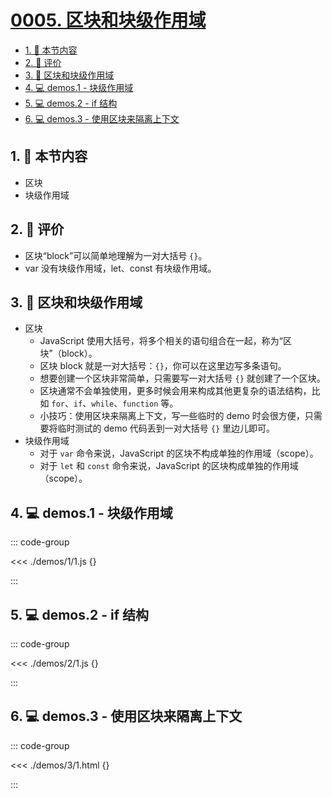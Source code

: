 # [0005. 区块和块级作用域](https://github.com/Tdahuyou/TNotes.html-css-js/tree/main/notes/0005.%20%E5%8C%BA%E5%9D%97%E5%92%8C%E5%9D%97%E7%BA%A7%E4%BD%9C%E7%94%A8%E5%9F%9F)

<!-- region:toc -->

- [1. 🎯 本节内容](#1--本节内容)
- [2. 🫧 评价](#2--评价)
- [3. 📒 区块和块级作用域](#3--区块和块级作用域)
- [4. 💻 demos.1 - 块级作用域](#4--demos1---块级作用域)
- [5. 💻 demos.2 - if 结构](#5--demos2---if-结构)
- [6. 💻 demos.3 - 使用区块来隔离上下文](#6--demos3---使用区块来隔离上下文)

<!-- endregion:toc -->

## 1. 🎯 本节内容

- 区块
- 块级作用域

## 2. 🫧 评价

- 区块“block”可以简单地理解为一对大括号 `{}`。
- var 没有块级作用域，let、const 有块级作用域。

## 3. 📒 区块和块级作用域

- 区块
  - JavaScript 使用大括号，将多个相关的语句组合在一起，称为“区块”（block）。
  - 区块 block 就是一对大括号：`{}`，你可以在这里边写多条语句。
  - 想要创建一个区块非常简单，只需要写一对大括号 `{}` 就创建了一个区块。
  - 区块通常不会单独使用，更多时候会用来构成其他更复杂的语法结构，比如 `for`、`if`、`while`、`function` 等。
  - 小技巧：使用区块来隔离上下文，写一些临时的 demo 时会很方便，只需要将临时测试的 demo 代码丢到一对大括号 `{}` 里边儿即可。
- 块级作用域
  - 对于 `var` 命令来说，JavaScript 的区块不构成单独的作用域（scope）。
  - 对于 `let` 和 `const` 命令来说，JavaScript 的区块构成单独的作用域（scope）。

## 4. 💻 demos.1 - 块级作用域

::: code-group

<<< ./demos/1/1.js {}

:::

## 5. 💻 demos.2 - if 结构

::: code-group

<<< ./demos/2/1.js {}

:::

## 6. 💻 demos.3 - 使用区块来隔离上下文

::: code-group

<<< ./demos/3/1.html {}

:::

